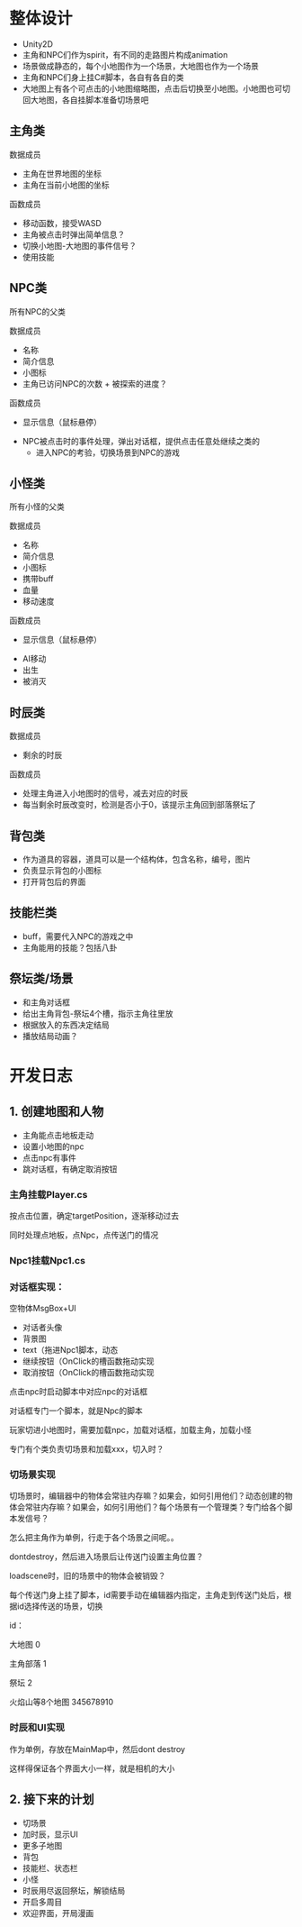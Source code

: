 # 整体设计

* Unity2D
* 主角和NPC们作为spirit，有不同的走路图片构成animation
* 场景做成静态的，每个小地图作为一个场景，大地图也作为一个场景
* 主角和NPC们身上挂C#脚本，各自有各自的类
* 大地图上有各个可点击的小地图缩略图，点击后切换至小地图。小地图也可切回大地图，各自挂脚本准备切场景吧

## 主角类

数据成员

* 主角在世界地图的坐标
* 主角在当前小地图的坐标

函数成员

* 移动函数，接受WASD
* 主角被点击时弹出简单信息？
* 切换小地图-大地图的事件信号？
* 使用技能

## NPC类

所有NPC的父类

数据成员

* 名称
* 简介信息
* 小图标
* 主角已访问NPC的次数 + 被探索的进度？

函数成员

+ 显示信息（鼠标悬停）

* NPC被点击时的事件处理，弹出对话框，提供点击任意处继续之类的
  * 进入NPC的考验，切换场景到NPC的游戏

## 小怪类

所有小怪的父类

数据成员

* 名称
* 简介信息
* 小图标
* 携带buff
* 血量
* 移动速度

函数成员

+ 显示信息（鼠标悬停）

* AI移动
* 出生
* 被消灭



## 时辰类

数据成员

* 剩余的时辰

函数成员

* 处理主角进入小地图时的信号，减去对应的时辰
* 每当剩余时辰改变时，检测是否小于0，该提示主角回到部落祭坛了



## 背包类

* 作为道具的容器，道具可以是一个结构体，包含名称，编号，图片
* 负责显示背包的小图标
* 打开背包后的界面

## 技能栏类

* buff，需要代入NPC的游戏之中
* 主角能用的技能？包括八卦

## 祭坛类/场景

* 和主角对话框
* 给出主角背包-祭坛4个槽，指示主角往里放
* 根据放入的东西决定结局
* 播放结局动画？



# 开发日志

## 1. 创建地图和人物

* 主角能点击地板走动
* 设置小地图的npc
* 点击npc有事件
* 跳对话框，有确定取消按钮

### 主角挂载Player.cs

按点击位置，确定targetPosition，逐渐移动过去

同时处理点地板，点Npc，点传送门的情况

### Npc1挂载Npc1.cs



### 对话框实现：

空物体MsgBox+UI

* 对话者头像
* 背景图
* text（拖进Npc1脚本，动态
* 继续按钮（OnClick的槽函数拖动实现
* 取消按钮（OnClick的槽函数拖动实现

点击npc时启动脚本中对应npc的对话框

对话框专门一个脚本，就是Npc的脚本

玩家切进小地图时，需要加载npc，加载对话框，加载主角，加载小怪

专门有个类负责切场景和加载xxx，切入时？

### 切场景实现

切场景时，编辑器中的物体会常驻内存嘛？如果会，如何引用他们？动态创建的物体会常驻内存嘛？如果会，如何引用他们？每个场景有一个管理类？专门给各个脚本发信号？

怎么把主角作为单例，行走于各个场景之间呢。。

dontdestroy，然后进入场景后让传送门设置主角位置？



loadscene时，旧的场景中的物体会被销毁？

每个传送门身上挂了脚本，id需要手动在编辑器内指定，主角走到传送门处后，根据id选择传送的场景，切换

id：

大地图 0

主角部落 1

祭坛 2

火焰山等8个地图 345678910

### 时辰和UI实现

作为单例，存放在MainMap中，然后dont destroy

这样得保证各个界面大小一样，就是相机的大小

## 2. 接下来的计划

* 切场景
* 加时辰，显示UI
* 更多子地图
* 背包
* 技能栏、状态栏
* 小怪
* 时辰用尽返回祭坛，解锁结局
* 开启多周目
* 欢迎界面，开局漫画